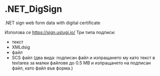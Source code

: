 # .NET_DigSign
.NET sign web form data with digital certificate 

Използва се https://sign.uslugi.io/ 
Три типа подписи:
- текст 
- XMLdsig
- файл
- SCS файл (два вида: подписан файл и изпращането му като текст в textarea за малки файлове до 0.5 MB и изпращането на подписан файл, като файл във форма.)
